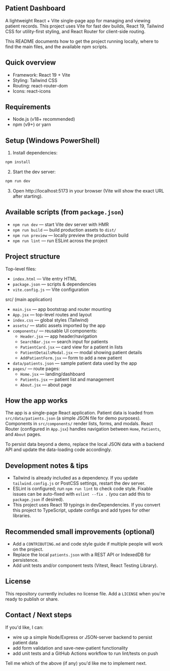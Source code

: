 
## Patient Dashboard

A lightweight React + Vite single-page app for managing and viewing patient records. This project uses Vite for fast dev builds, React 19, Tailwind CSS for utility-first styling, and React Router for client-side routing.

This README documents how to get the project running locally, where to find the main files, and the available npm scripts.

## Quick overview

- Framework: React 19 + Vite
- Styling: Tailwind CSS
- Routing: react-router-dom
- Icons: react-icons

## Requirements

- Node.js (v18+ recommended)
- npm (v9+) or yarn

## Setup (Windows PowerShell)

1. Install dependencies:

```powershell
npm install
```

2. Start the dev server:

```powershell
npm run dev
```

3. Open http://localhost:5173 in your browser (Vite will show the exact URL after starting).

## Available scripts (from `package.json`)

- `npm run dev` — start Vite dev server with HMR
- `npm run build` — build production assets to `dist/`
- `npm run preview` — locally preview the production build
- `npm run lint` — run ESLint across the project

## Project structure

Top-level files:

- `index.html` — Vite entry HTML
- `package.json` — scripts & dependencies
- `vite.config.js` — Vite configuration

src/ (main application)

- `main.jsx` — app bootstrap and router mounting
- `App.jsx` — top-level routes and layout
- `index.css` — global styles (Tailwind)
- `assets/` — static assets imported by the app
- `components/` — reusable UI components:
	- `Header.jsx` — app header/navigation
	- `SearchBar.jsx` — search input for patients
	- `PatientCard.jsx` — card view for a patient in lists
	- `PatientDetailsModal.jsx` — modal showing patient details
	- `AddPatientForm.jsx` — form to add a new patient
- `data/patients.json` — sample patient data used by the app
- `pages/` — route pages:
	- `Home.jsx` — landing/dashboard
	- `Patients.jsx` — patient list and management
	- `About.jsx` — about page

## How the app works

The app is a single-page React application. Patient data is loaded from `src/data/patients.json` (a simple JSON file for demo purposes). Components in `src/components/` render lists, forms, and modals. React Router (configured in `App.jsx`) handles navigation between `Home`, `Patients`, and `About` pages.

To persist data beyond a demo, replace the local JSON data with a backend API and update the data-loading code accordingly.

## Development notes & tips

- Tailwind is already included as a dependency. If you update `tailwind.config.js` or PostCSS settings, restart the dev server.
- ESLint is configured; run `npm run lint` to check code style. Fixable issues can be auto-fixed with `eslint --fix .` (you can add this to `package.json` if desired).
- This project uses React 19 typings in devDependencies. If you convert this project to TypeScript, update configs and add types for other libraries.

## Recommended small improvements (optional)

- Add a `CONTRIBUTING.md` and code style guide if multiple people will work on the project.
- Replace the local `patients.json` with a REST API or IndexedDB for persistence.
- Add unit tests and/or component tests (Vitest, React Testing Library).

## License

This repository currently includes no license file. Add a `LICENSE` when you're ready to publish or share.

## Contact / Next steps

If you'd like, I can:

- wire up a simple Node/Express or JSON-server backend to persist patient data
- add form validation and save-new-patient functionality
- add unit tests and a GitHub Actions workflow to run lint/tests on push

Tell me which of the above (if any) you'd like me to implement next.

